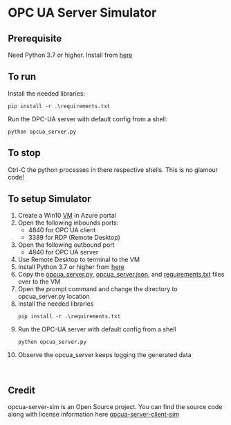 # OPC UA Server Simulator

## Prerequisite
Need Python 3.7 or higher.  Install from [here](https://www.python.org/downloads/)

## To run
Install the needed libraries:

``` shell
pip install -r .\requirements.txt
```

Run the OPC-UA server with default config from a shell:

``` shell
python opcua_server.py
```

## To stop
Ctrl-C the python processes in there respective shells.  This is no glamour code!

## To setup Simulator
1. Create a Win10 [VM](https://portal.azure.com/#blade/HubsExtension/BrowseResource/resourceType/Microsoft.Compute%2FVirtualMachines) in Azure portal
2. Open the following inbounds ports:
	- 4840 for OPC UA client
	- 3389 for RDP (Remote Desktop)
3. Open the following outbound port
	- 4840 for OPC UA server
4. Use Remote Desktop to terminal to the VM
5. Install Python 3.7 or higher from [here](https://www.python.org/downloads/)
6. Copy the [opcua_server.py](opcua_server.py), [opcua_server.json](opcua_server.json), and [requirements.txt](requirements.txt) files over to the VM
7. Open the prompt command and change the directory to opcua_server.py location
8. Install the needed libraries
	``` shell
	pip install -r .\requirements.txt
	```
9. Run the OPC-UA server with default config from a shell
	``` shell
	python opcua_server.py
	```
10. Observe the opcua_server keeps logging the generated data

&nbsp;
## Credit
opcua-server-sim is an Open Source project. You can find the source code along with license information here [opcua-server-client-sim](https://github.com/iot-for-all/opcua-server-client-sim)
